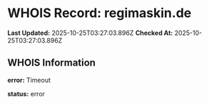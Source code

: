 # WHOIS Record: regimaskin.de

**Last Updated:** 2025-10-25T03:27:03.896Z
**Checked At:** 2025-10-25T03:27:03.896Z

## WHOIS Information

**error:** Timeout

**status:** error


